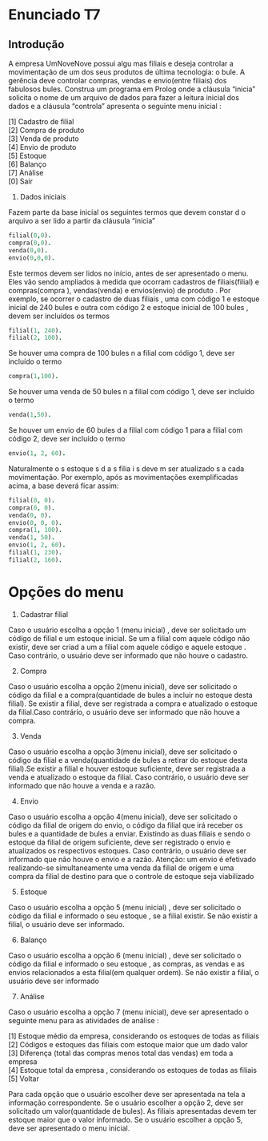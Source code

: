 Enunciado T7
=================

Introdução
------------

A empresa UmNoveNove  possui algu mas  filiais e deseja controlar a movimentação
de um dos seus produtos de última tecnologia: o bule. A gerência deve controlar
compras, vendas e envio(entre filiais) dos fabulosos bules.  Construa um
programa em Prolog  onde a cláusula “inicia” solicita o nome de um arquivo de
dados para fazer a leitura inicial dos dados e  a cláusula “controla” apresenta
o seguinte menu  inicial :

[1]  Cadastro de filial  
[2]  Compra de produto  
[3]  Venda de produto  
[4]  Envio de produto  
[5]  Estoque  
[6]  Balanço  
[7] Análise  
[0] Sair
  
1. Dados iniciais 

Fazem  parte da base inicial os seguintes termos que devem constar  d o
arquivo  a ser lido a partir da cláusula “inicia” 

 ```prolog
filial(0,0). 
compra(0,0).
venda(0,0).
envio(0,0,0).
 ```


Este termos devem ser lidos no início, antes de ser apresentado o menu. Eles
vão sendo ampliados à medida que ocorram  cadastros de filiais(filial) e
compras(compra ), vendas(venda) e envios(envio) de produto . Por
exemplo, se ocorrer o cadastro de duas filiais , uma com código 1 e
estoque inicial de 240 bules e outra com código 2 e estoque inicial de 100
bules , devem ser incluídos os termos 

 ```prolog
filial(1, 240).
filial(2, 100).
 ```
Se houver uma compra de 100 bules n a filial com código 1, deve ser incluído o
termo

 ```prolog
compra(1,100). 
 ```

 Se houver uma venda de 50 bules n a filial com código 1, deve ser incluído o termo

 ```prolog
venda(1,50).
 ```

Se houver um envio de 60 bules d a filial com código 1 para a filial com código 2, deve ser incluído o termo

 ```prolog
envio(1, 2, 60).
 ```

Naturalmente o s estoque s d a s filia i s deve m ser
atualizado s a cada movimentação. Por exemplo, após as movimentações
exemplificadas acima, a base deverá ficar assim:

 ```prolog
filial(0, 0).  
compra(0, 0).
venda(0, 0).
envio(0, 0, 0).
compra(1, 100).
venda(1, 50).
envio(1, 2, 60).
filial(1, 230).
filial(2, 160).
 ```

Opções do menu 
=================

1. Cadastrar filial

Caso o usuário escolha a opção 1 (menu	inicial) , deve ser solicitado um
código de filial e um estoque inicial. Se um a filial com aquele código não
existir, deve ser criad a um a filial com aquele código e aquele estoque .
Caso contrário, o usuário deve ser informado que não houve o cadastro.

2. Compra

Caso o usuário escolha a opção 2(menu inicial), deve ser solicitado o código
da filial e a compra(quantidade de bules a incluir no estoque desta filial).
Se existir a filial, deve ser registrada a compra	e atualizado o estoque
da filial.Caso contrário, o usuário deve ser informado que não houve a
compra.

3. Venda

Caso o usuário escolha a opção 3(menu inicial), deve ser solicitado o código
da filial e a venda(quantidade de bules a retirar do estoque desta
filial).Se existir a filial e houver estoque suficiente, deve ser registrada
a venda e atualizado o  estoque da filial. Caso contrário, o usuário deve
ser informado que não houve a venda e a razão.

4. Envio

Caso o usuário escolha a opção 4(menu inicial), deve ser solicitado o código
da filial de origem do envio, o código da filial que irá receber os bules e
a quantidade de bules a enviar. Existindo as duas filiais e sendo o estoque
da filial de origem suficiente, deve ser registrado o envio e atualizados os
respectivos estoques. Caso contrário, o usuário deve ser informado que não
houve o envio e a razão. Atenção: um envio é efetivado realizando-se
simultaneamente uma venda da filial de origem e uma compra da filial de
destino para que o controle de estoque seja viabilizado 

5. Estoque

Caso o usuário escolha a opção 5 (menu inicial) , deve ser solicitado o
código da filial e informado o seu estoque , se a filial existir. Se não
existir a filial, o usuário deve ser informado.

6. Balanço

Caso o usuário escolha a opção 6 (menu inicial) , deve ser solicitado o código
da filial e informado o seu estoque , as compras, as vendas e as envios
relacionados a esta filial(em qualquer ordem). Se não existir a filial, o
usuário deve ser informado

7. Análise

Caso o usuário escolha a opção 7 (menu inicial), deve ser apresentado o seguinte menu para as atividades de análise : 

[1] Estoque médio da empresa, considerando os estoques de todas as filiais  
[2] Códigos e estoques das filiais com estoque maior que um dado valor  
[3] Diferença (total das compras menos total das vendas) em toda a empresa  
[4] Estoque total da empresa , considerando os estoques de todas as filiais  
[5] Voltar

Para cada opção que o usuário escolher deve ser apresentada na tela a
informação correspondente. Se o usuário escolher a opção 2, deve ser
solicitado um valor(quantidade de bules). As filiais apresentadas devem ter
estoque maior que o valor informado. Se o usuário escolher a opção 5, deve
ser apresentado o menu inicial.
